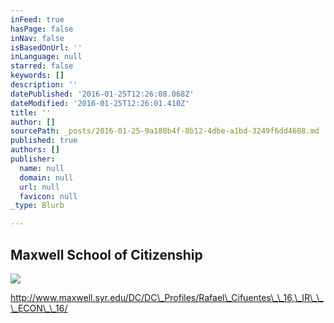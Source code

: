```yaml
---
inFeed: true
hasPage: false
inNav: false
isBasedOnUrl: ''
inLanguage: null
starred: false
keywords: []
description: ''
datePublished: '2016-01-25T12:26:08.068Z'
dateModified: '2016-01-25T12:26:01.410Z'
title: ''
author: []
sourcePath: _posts/2016-01-25-9a180b4f-8b12-4dbe-a1bd-3249f6dd4608.md
published: true
authors: []
publisher:
  name: null
  domain: null
  url: null
  favicon: null
_type: Blurb

---
```

## Maxwell School of Citizenship
![](https://s3-us-west-2.amazonaws.com/the-grid-img/p/a39b4dc957f5bfd73fdd5e1604c4b3f69d4da608.jpg)

http://www.maxwell.syr.edu/DC/DC\_Profiles/Rafael\_Cifuentes\_\_16,\_IR\_\_\_ECON\_\_16/